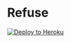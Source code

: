 Refuse
================

[![Deploy to Heroku](https://www.herokucdn.com/deploy/button.png)](https://heroku.com/deploy)

